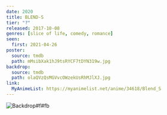 ```yaml
---
date: 2020
title: BLEND-S
tier: "?"
released: 2017-10-08
genres: [slice of life, comedy, romance]
seen:
  first: 2021-04-26
poster:
  source: tmdb
  path: mMsibXak1hJ9tsRYCF7tDYN319w.jpg
backdrop:
  source: tmdb
  path: olaQVzQsMGVvcOWzekUsRhMJlXJ.jpg
link:
  MyAnimeList: https://myanimelist.net/anime/34618/Blend_S
---
```


![Backdrop#f#fb](https://www.themoviedb.org/t/p/original/shat7d2no6y7p29568WprhohTAu.jpg "Source: TMDB")
